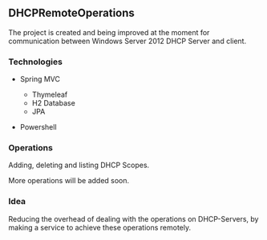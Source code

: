## DHCPRemoteOperations
The project is created and being improved at the moment for communication between Windows Server 2012 DHCP Server and client.

### Technologies
- Spring MVC
  - Thymeleaf
  - H2 Database
  - JPA
    
- Powershell

### Operations
Adding, deleting and listing DHCP Scopes.

More operations will be added soon.

### Idea
Reducing the overhead of dealing with the operations on DHCP-Servers, by making a service to achieve these operations remotely.
